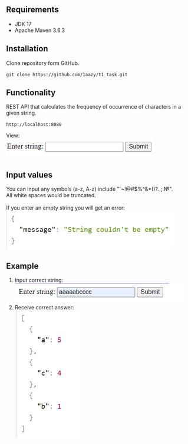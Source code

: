 ## Requirements
* JDK 17
* Apache Maven 3.6.3
  
## Installation
Clone repository form GitHub.
```shell
git clone https://github.com/1aazy/t1_task.git
```

## Functionality
REST API that calculates the frequency of occurrence of characters in a given string.

```shell
http://localhost:8080
```
View:</br>
<img src="media/index.png">

## Input values
You can input any symbols (a-z, A-z) include "`~!@#$%^&*()?.,;:№".</br>
All white spaces would be truncated.</br></br>
If you enter an empty string you will get an error:</br>
<img src="media/emptyString.png">

## Example
1. Input correct string:</br>
   <img src="media/inputString.png">
2. Receive correct answer:</br>
   <img src="media/correctAnswer.png">

